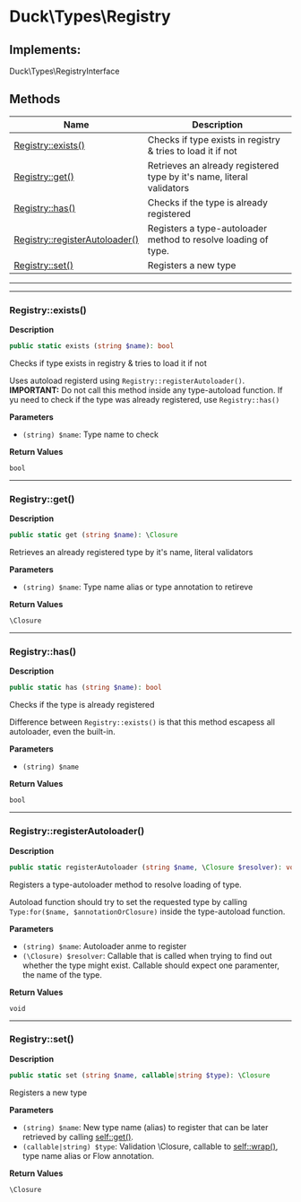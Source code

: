 # Duck\Types\Registry


## Implements:
Duck\Types\RegistryInterface




## Methods

| Name | Description |
|------|-------------|
|[Registry::exists()](#registryexists)|Checks if type exists in registry & tries to load it if not|
|[Registry::get()](#registryget)|Retrieves an already registered type by it's name, literal validators|
|[Registry::has()](#registryhas)|Checks if the type is already registered|
|[Registry::registerAutoloader()](#registryregisterautoloader)|Registers a type-autoloader method to resolve loading of type.|
|[Registry::set()](#registryset)|Registers a new type|


---

---

### Registry::exists()

**Description**


```php
public static exists (string $name): bool
```

Checks if type exists in registry & tries to load it if not

Uses autoload registerd using `Registry::registerAutoloader()`. **IMPORTANT:** Do not call this method inside any type-autoload function. If yu need to check if the type was already registered, use `Registry::has()`

**Parameters**

* `(string) $name`: Type name to check


**Return Values**

`bool`




---

### Registry::get()

**Description**


```php
public static get (string $name): \Closure
```

Retrieves an already registered type by it's name, literal validators

**Parameters**

* `(string) $name`: Type name alias or type annotation to retireve


**Return Values**

`\Closure`




---

### Registry::has()

**Description**


```php
public static has (string $name): bool
```

Checks if the type is already registered

Difference between `Registry::exists()` is that this method escapess all autoloader, even the built-in.

**Parameters**

* `(string) $name`


**Return Values**

`bool`




---

### Registry::registerAutoloader()

**Description**


```php
public static registerAutoloader (string $name, \Closure $resolver): void
```

Registers a type-autoloader method to resolve loading of type.

Autoload function should try to set the requested type by calling `Type:for($name, $annotationOrClosure)` inside the type-autoload function.

**Parameters**

* `(string) $name`: Autoloader anme to register
* `(\Closure) $resolver`: Callable that is called when trying to find out whether the type might exist. Callable should expect one paramenter, the name of the type.


**Return Values**

`void`




---

### Registry::set()

**Description**


```php
public static set (string $name, callable|string $type): \Closure
```

Registers a new type

**Parameters**

* `(string) $name`: New type name (alias) to register that can be later retrieved by calling [self::get()](#registryget).
* `(callable|string) $type`: Validation \Closure, callable to [self::wrap()](#registryget), type name alias or Flow annotation.


**Return Values**

`\Closure`




